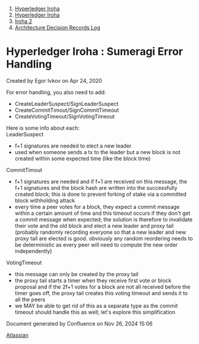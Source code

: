 1. [Hyperledger Iroha](index.html)
2. [Hyperledger Iroha](Hyperledger-Iroha_20873224.html)
3. [Iroha 2](Iroha-2_21012047.html)
4. [Architecture Decision Records Log](Architecture-Decision-Records-Log_21016003.html)

# Hyperledger Iroha : Sumeragi Error Handling

Created by Egor Ivkov on Apr 24, 2020

For error handling, you also need to add:

- CreateLeaderSuspect/SignLeaderSuspect
- CreateCommitTimout/SignCommitTimeout
- CreateVotingTimeout/SignVotingTimeout

Here is some info about each:  
LeaderSuspect

- f+1 signatures are needed to elect a new leader
- used when someone sends a tx to the leader but a new block is not created within some expected time (like the block time)

CommitTimout

- f+1 signatures are needed and if f+1 are received on this message, the f+1 signatures and the block hash are written into the successfully created block; this is done to prevent forking of stake via a committed block withholding attack
- every time a peer votes for a block, they expect a commit message within a certain amount of time and this timeout occurs if they don't get a commit message when expected; the solution is therefore to invalidate their vote and the old block and elect a new leader and proxy tail (probably randomly recording everyone so that a new leader and new proxy tail are elected is good. obviously any random reordering needs to be deterministic as every peer will need to compute the new order independently)

VotingTimeout

- this message can only be created by the proxy tail
- the proxy tail starts a timer when they receive first vote or block proposal and if the 2f+1 votes for a block are not all received before the timer goes off, the proxy tail creates this voting timeout and sends it to all the peers
- we MAY be able to get rid of this as a separate type as the commit timeout should handle this as well; let's explore this simplification

Document generated by Confluence on Nov 26, 2024 15:06

[Atlassian](http://www.atlassian.com/)
